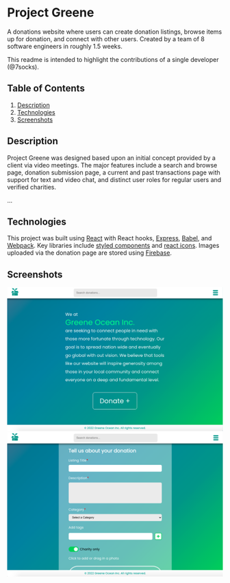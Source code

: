 # Project Greene

A donations website where users can create donation listings, browse items up for donation, and connect with other users.
Created by a team of 8 software engineers in roughly 1.5 weeks.

This readme is intended to highlight the contributions of a single developer (@7socks).

## Table of Contents
1. [Description](#description)
2. [Technologies](#technologies)
3. [Screenshots](#screenshots)

## Description
Project Greene was designed based upon an initial concept provided by a client via video meetings. The major features include a search and browse page, donation submission page, a current and past transactions page with support for text and video chat, and distinct user roles for regular users and verified charities.

...

## Technologies
This project was built using [React](https://reactjs.org) with React hooks, [Express](https://expressjs.com), [Babel](https://babeljs.io), and [Webpack](https://webpack.js.org). Key libraries include [styled components](https://styled-components.com) and [react icons](https://react-icons.github.io/react-icons). Images uploaded via the donation page are stored using [Firebase](https://firebase.google.com).

## Screenshots
![home page](.readme_images/homepage.png)
![donation page](.readme_images/donationpage.png)